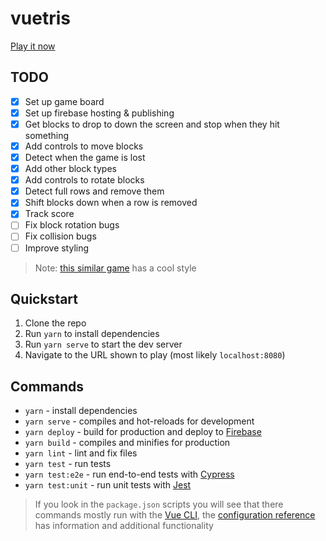 # vuetris

[Play it now](https://vuetris.web.app/)

## TODO

- [x] Set up game board
- [x] Set up firebase hosting & publishing
- [x] Get blocks to drop to down the screen and stop when they hit something
- [x] Add controls to move blocks
- [x] Detect when the game is lost
- [x] Add other block types
- [x] Add controls to rotate blocks
- [x] Detect full rows and remove them
- [x] Shift blocks down when a row is removed
- [x] Track score
- [ ] Fix block rotation bugs
- [ ] Fix collision bugs
- [ ] Improve styling

> Note: [this similar game](https://binaryify.github.io/vue-tetris/) has a cool style

## Quickstart

1. Clone the repo
2. Run `yarn` to install dependencies
3. Run `yarn serve` to start the dev server
4. Navigate to the URL shown to play (most likely `localhost:8080`)

## Commands

* `yarn` - install dependencies
* `yarn serve` - compiles and hot-reloads for development
* `yarn deploy` - build for production and deploy to [Firebase](https://firebase.google.com/)
* `yarn build` - compiles and minifies for production
* `yarn lint` - lint and fix files
* `yarn test` - run tests
* `yarn test:e2e` - run end-to-end tests with [Cypress](https://www.cypress.io/)
* `yarn test:unit` - run unit tests with [Jest](https://jestjs.io/)

> If you look in the `package.json` scripts you will see that there commands mostly run with 
> the [Vue CLI](https://cli.vuejs.org/), the [configuration reference](https://cli.vuejs.org/config/)
> has information and additional functionality
